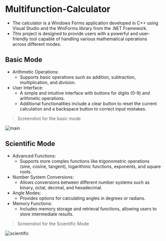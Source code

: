 # Multifunction-Calculator
- The calculator is a Windows Forms application developed in C++ using Visual Studio and the WinForms library from the .NET Framework.
- This project is designed to provide users with a powerful and user-friendly tool capable of handling various mathematical operations across different modes.

## Basic Mode
- Arithmetic Operations:
  - Supports basic operations such as addition, subtraction, multiplication, and division.
- User Interface:
  - A simple and intuitive interface with buttons for digits (0-9) and arithmetic operations.
  - Additional functionalities include a clear button to reset the current calculation and a backspace button to correct input mistakes.
> Screenshot for the basic mode

![main](https://github.com/user-attachments/assets/772bc2e0-33a4-4847-b7e4-24d91ab17b14)


## Scientific Mode
- Advanced Functions:
  - Supports more complex functions like trigonometric operations (sine, cosine, tangent), logarithmic functions, exponents, and square roots.
- Number System Conversions:
  - Allows conversions between different number systems such as binary, octal, decimal, and hexadecimal.
- Angle Modes:
  - Provides options for calculating angles in degrees or radians.
- Memory Functions:
  - Includes memory storage and retrieval functions, allowing users to store intermediate results.
> Screenshot for the Scientific Mode

![scientific](https://github.com/user-attachments/assets/d80adc50-167c-46e0-8cf7-ba59bd5db6b9)






